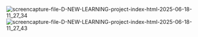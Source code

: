 ![screencapture-file-D-NEW-LEARNING-project-index-html-2025-06-18-11_27_34](https://github.com/user-attachments/assets/8fe70da9-57d4-4091-b8fc-8400f7290830)
![screencapture-file-D-NEW-LEARNING-project-index-html-2025-06-18-11_27_43](https://github.com/user-attachments/assets/0b61114d-eea3-4c19-aa93-43773030e4bc)
